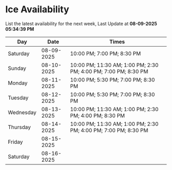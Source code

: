 # Ice Availability

List the latest availability for the next week, Last Update at **08-09-2025 05:34:39 PM**

| Day         | Date        | Times       |
| ----------- | ----------- | ----------- |
|Saturday|08-09-2025|10:00 PM; 7:00 PM; 8:30 PM|
|Sunday|08-10-2025|10:00 PM; 11:30 AM; 1:00 PM; 2:30 PM; 4:00 PM; 7:00 PM; 8:30 PM|
|Monday|08-11-2025|10:00 PM; 5:30 PM; 7:00 PM; 8:30 PM|
|Tuesday|08-12-2025|10:00 PM; 5:30 PM; 7:00 PM; 8:30 PM|
|Wednesday|08-13-2025|10:00 PM; 11:30 AM; 1:00 PM; 2:30 PM; 4:00 PM; 8:30 PM|
|Thursday|08-14-2025|10:00 PM; 11:30 AM; 1:00 PM; 2:30 PM; 4:00 PM; 7:00 PM; 8:30 PM|
|Friday|08-15-2025||
|Saturday|08-16-2025||
